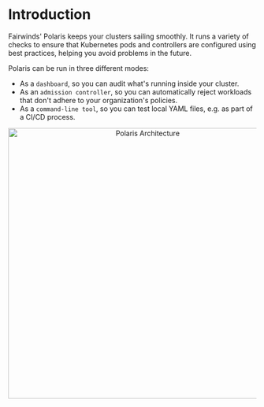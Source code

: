 # Introduction

Fairwinds' Polaris keeps your clusters sailing smoothly. It runs a variety of checks to ensure that
Kubernetes pods and controllers are configured using best practices, helping you avoid
problems in the future.

Polaris can be run in three different modes:
* As a `dashboard`, so you can audit what's running inside your cluster.
* As an `admission controller`, so you can automatically reject workloads that don't adhere to your organization's policies.
* As a `command-line tool`, so you can test local YAML files, e.g. as part of a CI/CD process.

<p align="center">
  <img src="assets/polaris-rchitecture.svg" alt="Polaris Architecture" width="550"/>
</p>

